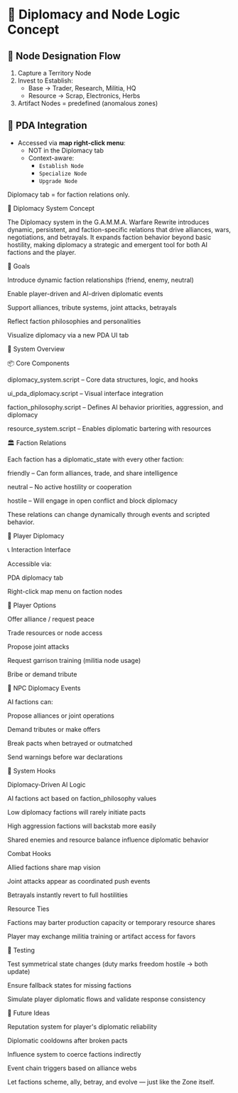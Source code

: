 # 📘 Diplomacy and Node Logic Concept

## 🔄 Node Designation Flow

1. Capture a Territory Node
2. Invest to Establish:
   - Base → Trader, Research, Militia, HQ
   - Resource → Scrap, Electronics, Herbs
3. Artifact Nodes = predefined (anomalous zones)

## 🧠 PDA Integration

- Accessed via **map right-click menu**:
  - NOT in the Diplomacy tab
  - Context-aware:
    - `Establish Node`
    - `Specialize Node`
    - `Upgrade Node`

Diplomacy tab = for faction relations only.

🤝 Diplomacy System Concept

The Diplomacy system in the G.A.M.M.A. Warfare Rewrite introduces dynamic, persistent, and faction-specific relations that drive alliances, wars, negotiations, and betrayals. It expands faction behavior beyond basic hostility, making diplomacy a strategic and emergent tool for both AI factions and the player.

🎯 Goals

Introduce dynamic faction relationships (friend, enemy, neutral)

Enable player-driven and AI-driven diplomatic events

Support alliances, tribute systems, joint attacks, betrayals

Reflect faction philosophies and personalities

Visualize diplomacy via a new PDA UI tab

🧠 System Overview

📦 Core Components

diplomacy_system.script – Core data structures, logic, and hooks

ui_pda_diplomacy.script – Visual interface integration

faction_philosophy.script – Defines AI behavior priorities, aggression, and diplomacy

resource_system.script – Enables diplomatic bartering with resources

🏛 Faction Relations

Each faction has a diplomatic_state with every other faction:

friendly – Can form alliances, trade, and share intelligence

neutral – No active hostility or cooperation

hostile – Will engage in open conflict and block diplomacy

These relations can change dynamically through events and scripted behavior.

🧩 Player Diplomacy

📞 Interaction Interface

Accessible via:

PDA diplomacy tab

Right-click map menu on faction nodes

🧰 Player Options

Offer alliance / request peace

Trade resources or node access

Propose joint attacks

Request garrison training (militia node usage)

Bribe or demand tribute

🔄 NPC Diplomacy Events

AI factions can:

Propose alliances or joint operations

Demand tributes or make offers

Break pacts when betrayed or outmatched

Send warnings before war declarations

🧬 System Hooks

Diplomacy-Driven AI Logic

AI factions act based on faction_philosophy values

Low diplomacy factions will rarely initiate pacts

High aggression factions will backstab more easily

Shared enemies and resource balance influence diplomatic behavior

Combat Hooks

Allied factions share map vision

Joint attacks appear as coordinated push events

Betrayals instantly revert to full hostilities

Resource Ties

Factions may barter production capacity or temporary resource shares

Player may exchange militia training or artifact access for favors

🧪 Testing

Test symmetrical state changes (duty marks freedom hostile → both update)

Ensure fallback states for missing factions

Simulate player diplomatic flows and validate response consistency

🔮 Future Ideas

Reputation system for player's diplomatic reliability

Diplomatic cooldowns after broken pacts

Influence system to coerce factions indirectly

Event chain triggers based on alliance webs

Let factions scheme, ally, betray, and evolve — just like the Zone itself.
